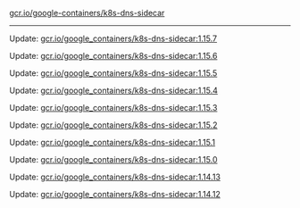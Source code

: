 [gcr.io/google-containers/k8s-dns-sidecar](https://hub.docker.com/r/cruse/k8s-dns-sidecar/tags/) 

----
Update: [gcr.io/google_containers/k8s-dns-sidecar:1.15.7](https://hub.docker.com/r/cruse/k8s-dns-sidecar/tags/)

Update: [gcr.io/google_containers/k8s-dns-sidecar:1.15.6](https://hub.docker.com/r/cruse/k8s-dns-sidecar/tags/)

Update: [gcr.io/google_containers/k8s-dns-sidecar:1.15.5](https://hub.docker.com/r/cruse/k8s-dns-sidecar/tags/)

Update: [gcr.io/google_containers/k8s-dns-sidecar:1.15.4](https://hub.docker.com/r/cruse/k8s-dns-sidecar/tags/)

Update: [gcr.io/google_containers/k8s-dns-sidecar:1.15.3](https://hub.docker.com/r/cruse/k8s-dns-sidecar/tags/)

Update: [gcr.io/google_containers/k8s-dns-sidecar:1.15.2](https://hub.docker.com/r/cruse/k8s-dns-sidecar/tags/)

Update: [gcr.io/google_containers/k8s-dns-sidecar:1.15.1](https://hub.docker.com/r/cruse/k8s-dns-sidecar/tags/)

Update: [gcr.io/google_containers/k8s-dns-sidecar:1.15.0](https://hub.docker.com/r/cruse/k8s-dns-sidecar/tags/)

Update: [gcr.io/google_containers/k8s-dns-sidecar:1.14.13](https://hub.docker.com/r/cruse/k8s-dns-sidecar/tags/)

Update: [gcr.io/google_containers/k8s-dns-sidecar:1.14.12](https://hub.docker.com/r/cruse/k8s-dns-sidecar/tags/)

